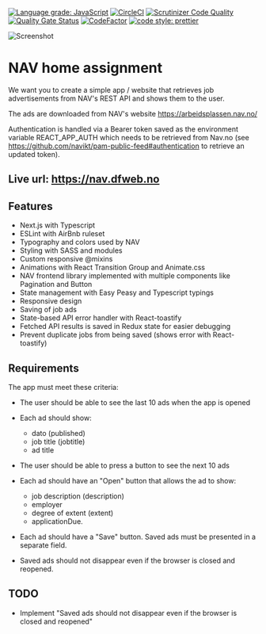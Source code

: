 [![Language grade: JavaScript](https://img.shields.io/lgtm/grade/javascript/g/w3bdesign/nav-jobs.svg?logo=lgtm&logoWidth=18)](https://lgtm.com/projects/g/w3bdesign/nav-jobs/context:javascript)
[![CircleCI](https://circleci.com/gh/w3bdesign/nav-jobs/tree/master.svg?style=shield)](https://circleci.com/gh/w3bdesign/nav-jobs)
[![Scrutinizer Code Quality](https://scrutinizer-ci.com/g/w3bdesign/nav-jobs/badges/quality-score.png?b=master)](https://scrutinizer-ci.com/g/w3bdesign/nav-jobs/?branch=master)
[![Quality Gate Status](https://sonarcloud.io/api/project_badges/measure?project=w3bdesign_nav-jobs&metric=alert_status)](https://sonarcloud.io/dashboard?id=w3bdesign_nav-jobs)
[![CodeFactor](https://www.codefactor.io/repository/github/w3bdesign/nav-jobs/badge)](https://www.codefactor.io/repository/github/w3bdesign/nav-jobs)
[![code style: prettier](https://img.shields.io/badge/code_style-prettier-ff69b4.svg?style=flat-square)](https://github.com/prettier/prettier)

<img src="https://user-images.githubusercontent.com/45217974/113947801-c27d8400-980b-11eb-924b-b8ae9e455e33.png" alt="Screenshot" />

# NAV home assignment

We want you to create a simple app / website that retrieves job advertisements from NAV's REST API and shows them to the user.

The ads are downloaded from NAV's website <https://arbeidsplassen.nav.no/>

Authentication is handled via a Bearer token saved as the environment variable REACT_APP_AUTH which needs to be retrieved from Nav.no (see https://github.com/navikt/pam-public-feed#authentication to retrieve an updated token).

## Live url: https://nav.dfweb.no

## Features

- Next.js with Typescript
- ESLint with AirBnb ruleset
- Typography and colors used by NAV
- Styling with SASS and modules
- Custom responsive @mixins
- Animations with React Transition Group and Animate.css
- NAV frontend library implemented with multiple components like Pagination and Button
- State management with Easy Peasy and Typescript typings
- Responsive design
- Saving of job ads
- State-based API error handler with React-toastify
- Fetched API results is saved in Redux state for easier debugging
- Prevent duplicate jobs from being saved (shows error with React-toastify)

## Requirements

The app must meet these criteria:

- The user should be able to see the last 10 ads when the app is opened

- Each ad should show:

  - dato (published)
  - job title (jobtitle)
  - ad title

- The user should be able to press a button to see the next 10 ads

- Each ad should have an "Open" button that allows the ad to show:

  - job description (description)
  - employer
  - degree of extent (extent)
  - applicationDue.

- Each ad should have a "Save" button. Saved ads must be presented in a separate field.

- Saved ads should not disappear even if the browser is closed and reopened.

## TODO

- Implement "Saved ads should not disappear even if the browser is closed and reopened"
